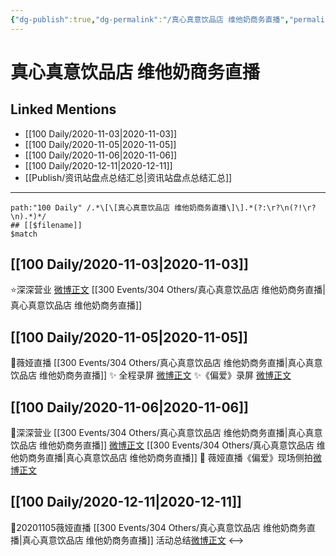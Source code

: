 ```yaml
---
{"dg-publish":true,"dg-permalink":"/真心真意饮品店 维他奶商务直播","permalink":"/真心真意饮品店 维他奶商务直播/","created":"2023-04-08T16:09:37.584+08:00","updated":"2023-04-10T17:13:54.510+08:00"}
---
```


# 真心真意饮品店 维他奶商务直播

## Linked Mentions
- [[100 Daily/2020-11-03\|2020-11-03]]
- [[100 Daily/2020-11-05\|2020-11-05]]
- [[100 Daily/2020-11-06\|2020-11-06]]
- [[100 Daily/2020-12-11\|2020-12-11]]
- [[Publish/资讯站盘点总结汇总\|资讯站盘点总结汇总]]


---

```expander
path:"100 Daily" /.*\[\[真心真意饮品店 维他奶商务直播\]\].*(?:\r?\n(?!\r?\n).*)*/
## [[$filename]]
$match
```
## [[100 Daily/2020-11-03\|2020-11-03]]
⭐深深营业 [微博正文](https://m.weibo.cn/6466290670/4567263229514567) [[300 Events/304 Others/真心真意饮品店 维他奶商务直播\|真心真意饮品店 维他奶商务直播]]
## [[100 Daily/2020-11-05\|2020-11-05]]
💫薇娅直播 [[300 Events/304 Others/真心真意饮品店 维他奶商务直播\|真心真意饮品店 维他奶商务直播]]
✨ 全程录屏 [微博正文](https://m.weibo.cn/6466290670/4568047576164346)
✨《偏爱》录屏 [微博正文](https://m.weibo.cn/6466290670/4568016622718255)
## [[100 Daily/2020-11-06\|2020-11-06]]
💫深深营业 [[300 Events/304 Others/真心真意饮品店 维他奶商务直播\|真心真意饮品店 维他奶商务直播]]
[微博正文](https://m.weibo.cn/6466290670/4568225872086692)
[[300 Events/304 Others/真心真意饮品店 维他奶商务直播\|真心真意饮品店 维他奶商务直播]]
💫 薇娅直播《偏爱》现场侧拍[微博正文](https://m.weibo.cn/6466290670/4568338392941308)
## [[100 Daily/2020-12-11\|2020-12-11]]
🎵20201105薇娅直播 [[300 Events/304 Others/真心真意饮品店 维他奶商务直播\|真心真意饮品店 维他奶商务直播]] 活动总结[微博正文](https://m.weibo.cn/6466290670/4580956529499420)
<-->